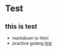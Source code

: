 # Test
## this is test
* markdown to html
* practice golang
[link](https://wassan128.github.io/blog)

